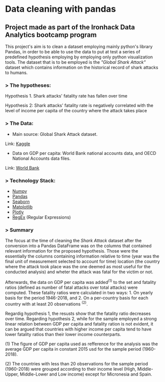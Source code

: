 # Data cleaning with pandas
## Project made as part of the Ironhack Data Analytics bootcamp program

This project's aim is to clean a dataset employing mainly python's library Pandas, in order to be able to use the data to put at test a series of predefined hypothesis employing by employing only python visualization tools. The dataset that is to be employed is the *"Global Shark Attack"* dataset which contains information on the historical record of shark attacks to humans.

### > The hypotheses:

Hypothesis 1. Shark attacks' fatality rate has fallen over time

Hypothesis 2: Shark attacks' fatality rate is negatively correlated with the level of income per capita of the country where the attack takes place

### > The Data:

- Main source: Global Shark Attack dataset.

Link: [Kaggle](https://www.kaggle.com/teajay/global-shark-attacks)

- Data on GDP per capita: World Bank national accounts data, and OECD National Accounts data files.

Link: [World Bank](https://data.worldbank.org/indicator/NY.GDP.PCAP.KD)

### > Technology Stack:

- [Numpy](https://numpy.org/)
- [Pandas](https://pandas.pydata.org/)
- [Seaborn](https://seaborn.pydata.org/)
- [Matplotlib](https://matplotlib.org/)
- [Plotly](https://plotly.com/)
- [RegEx](https://docs.python.org/3/library/re.html) (Regular Expressions)

### > Summary

The focus at the time of cleaning the *Shark Attack* dataset after the conversion into a Pandas DataFrame was on the columns that contained relevant information for the proposed hypothesis. Those were the essentially the columns containing information relative to time (year was the final unit of measurement selected to account for time) location (the country where the attack took place was the one deemed as most useful for the conducted analysis) and wheter the attack was fatal for the victim or not. 

Afterwards, the data on GDP per capita was added<sup>(1)</sup> to the set  and fatality ratios (defined as number of fatal attacks over total attacks) were computed. These fatality ratios were calculated in two ways: 1. On  yearly basis for the period 1946-2018, and 2. On a per-country basis for each country with at least 20 observations <sup>(2)</sup>.

Regardig hypothesis 1, the resusts show that the fatality ratio decreases over time. Regarding hypothesis 2, while for the sample employed a strong linear relation between GDP per capita and fatality ration is not evident, it can be argued that countries with higher income per capita tend to have lower fatality ratios than their lower income counterparts.


(1) The figure of GDP per capita used as refference for the analysis was the average GDP per capita in constant 2015 usd for the sample period (1960-2018).

(2) The countries with less than 20 observations for the sample period (1960-2018) were grouped according to their income level (High, Middle-Upper, Middle-Lower and Low income) except for Micronesia and Spain.
